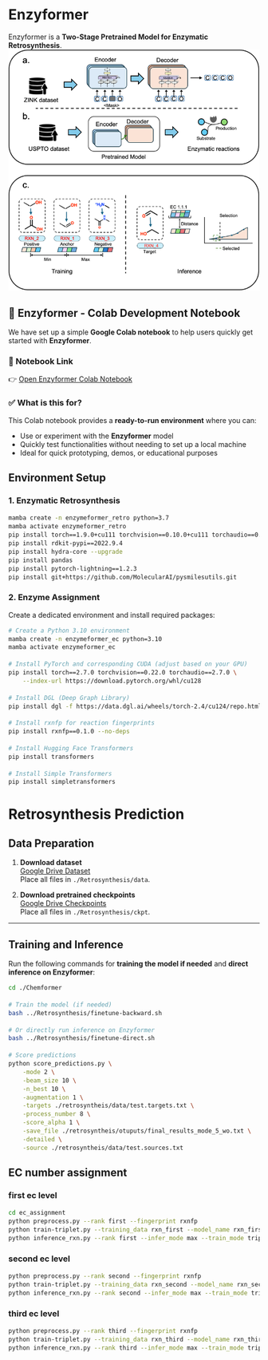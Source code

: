 # Enzyformer
Enzyformer is a **Two-Stage Pretrained Model for Enzymatic Retrosynthesis**.
![Figure 1](Figure1.png)

## 🧪 Enzyformer - Colab Development Notebook

We have set up a simple ​**Google Colab notebook**​ to help users quickly get started with ​**Enzyformer**.

### 🔗 Notebook Link

👉 [Open Enzyformer Colab Notebook](https://colab.research.google.com/drive/1dE9Ch7XgBLtsF2Q3EYtFkDHeXVjieTye?usp=sharing)

### ✅ What is this for?

This Colab notebook provides a ​**ready-to-run environment**​ where you can:

- Use or experiment with the ​**Enzyformer**​ model
- Quickly test functionalities without needing to set up a local machine
- Ideal for quick prototyping, demos, or educational purposes


## Environment Setup

### 1. Enzymatic Retrosynthesis

```bash
mamba create -n enzymeformer_retro python=3.7
mamba activate enzymeformer_retro
pip install torch==1.9.0+cu111 torchvision==0.10.0+cu111 torchaudio==0.9.0 -f https://download.pytorch.org/whl/torch_stable.html
pip install rdkit-pypi==2022.9.4
pip install hydra-core --upgrade
pip install pandas
pip install pytorch-lightning==1.2.3
pip install git+https://github.com/MolecularAI/pysmilesutils.git
```

### 2. Enzyme Assignment
Create a dedicated environment and install required packages:

```bash
# Create a Python 3.10 environment
mamba create -n enzymeformer_ec python=3.10
mamba activate enzymeformer_ec

# Install PyTorch and corresponding CUDA (adjust based on your GPU)
pip install torch==2.7.0 torchvision==0.22.0 torchaudio==2.7.0 \
    --index-url https://download.pytorch.org/whl/cu128

# Install DGL (Deep Graph Library)
pip install dgl -f https://data.dgl.ai/wheels/torch-2.4/cu124/repo.html --no-deps

# Install rxnfp for reaction fingerprints
pip install rxnfp==0.1.0 --no-deps

# Install Hugging Face Transformers
pip install transformers

# Install Simple Transformers
pip install simpletransformers
```

# Retrosynthesis Prediction

## Data Preparation
1. **Download dataset**  
   [Google Drive Dataset](https://drive.google.com/drive/folders/14rY863a-qdngGUnbF6BB7OJEJ8X6Sv5x?usp=drive_link)  
   Place all files in `./Retrosynthesis/data`.

2. **Download pretrained checkpoints**  
   [Google Drive Checkpoints](https://drive.google.com/drive/folders/1hWeqqLjWYTOrwrvg1P3k7Uj8QyJ5US0o?usp=drive_link)  
   Place all files in `./Retrosynthesis/ckpt`.

---

## Training and Inference

Run the following commands for **training the model if needed** and **direct inference on Enzyformer**:

```bash
cd ./Chemformer

# Train the model (if needed)
bash ../Retrosynthesis/finetune-backward.sh

# Or directly run inference on Enzyformer
bash ../Retrosynthesis/finetune-direct.sh

# Score predictions
python score_predictions.py \
    -mode 2 \
    -beam_size 10 \
    -n_best 10 \
    -augmentation 1 \
    -targets ./retrosyntheis/data/test.targets.txt \
    -process_number 8 \
    -score_alpha 1 \
    -save_file ./retrosyntheis/otuputs/final_results_mode_5_wo.txt \
    -detailed \
    -source ./retrosyntheis/data/test.sources.txt
```
## EC number assignment


### first ec level
```bash
cd ec_assignment
python preprocess.py --rank first --fingerprint rxnfp
python train-triplet.py --training_data rxn_first --model_name rxn_first_triplet --epoch 2000000 --fingerprint rxnfp
python inference_rxn.py --rank first --infer_mode max --train_mode triplet --fingerprint rxnfp
```

### second ec level
```bash
python preprocess.py --rank second --fingerprint rxnfp
python train-triplet.py --training_data rxn_second --model_name rxn_second_triplet --epoch 2000000 --fingerprint rxnfp
python inference_rxn.py --rank second --infer_mode max --train_mode triplet --fingerprint rxnfp
```

### third ec level
```bash
python preprocess.py --rank third --fingerprint rxnfp
python train-triplet.py --training_data rxn_third --model_name rxn_third_triplet --epoch 1000000 --fingerprint rxnfp
python inference_rxn.py --rank third --infer_mode max --train_mode triplet --fingerprint rxnfp
```





